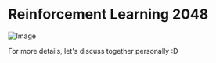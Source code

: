 # Reinforcement Learning 2048

![Image](https://i.imgur.com/NjBr0af.png)

For more details, let's discuss together personally :D